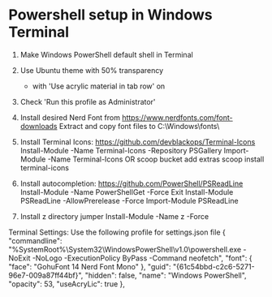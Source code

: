 # Powershell setup in Windows Terminal

1) Make Windows PowerShell default shell in Terminal

2) Use Ubuntu theme with 50% transparency
    - with 'Use acrylic material in tab row' on

3) Check 'Run this profile as Administrator'

4) Install desired Nerd Font from https://www.nerdfonts.com/font-downloads
    Extract and copy font files to C:\Windows\fonts\

5) Install Terminal Icons: https://github.com/devblackops/Terminal-Icons
    Install-Module -Name Terminal-Icons -Repository PSGallery
    Import-Module -Name Terminal-Icons
                OR
    scoop bucket add extras
    scoop install terminal-icons
    
6) Install autocompletion: https://github.com/PowerShell/PSReadLine
    Install-Module -Name PowerShellGet -Force
    Exit
    Install-Module PSReadLine -AllowPrerelease -Force
    Import-Module PSReadLine

7) Install z directory jumper
    Install-Module -Name z -Force



Terminal Settings:
Use the following profile for settings.json file
            {
                "commandline": "%SystemRoot%\\System32\\WindowsPowerShell\\v1.0\\powershell.exe -NoExit -NoLogo -ExecutionPolicy ByPass -Command neofetch",
                "font": 
                {
                    "face": "GohuFont 14 Nerd Font Mono"
                },
                "guid": "{61c54bbd-c2c6-5271-96e7-009a87ff44bf}",
                "hidden": false,
                "name": "Windows PowerShell",
                "opacity": 53,
                "useAcryLic": true
            },
